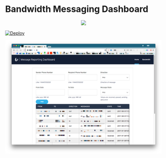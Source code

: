 # Bandwidth Messaging Dashboard

<p align="center">
  <img src="https://s3.amazonaws.com/bwdemos/BW_Messaging.png"/>
</p>

[![Deploy](https://www.herokucdn.com/deploy/button.svg)](https://heroku.com/deploy)

![ScreenShot](bandwidth-messaging-dashboard.png)
